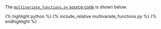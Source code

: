 The [`multivariate_functions.py` source code](multivariate_functions.py) is shown below.
<p></p>

{% highlight python %}
{% include_relative multivariate_functions.py %}
{% endhighlight %}
